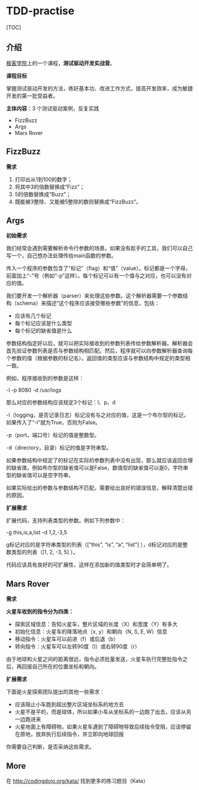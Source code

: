 # TDD-practise

[TOC]

## 介绍

[极客学院](www.jiker.com)上的一个课程，**测试驱动开发实战营**。

**课程目标**

掌握测试驱动开发的方法，练好基本功、改进工作方式，提高开发效率，成为敏捷开发的第一批受益者。

**主体内容**：3 个测试驱动案例，反复实践

- FizzBuzz
- Args
- Mars Rover

## FizzBuzz

**需求**

1. 打印出从1到100的数字；
2. 将其中3的倍数替换成“Fizz”；
3. 5的倍数替换成“Buzz”；
4. 既能被3整除、又能被5整除的数则替换成“FizzBuzz”。

## Args

**初始需求**

我们经常会遇到需要解析命令行参数的场景。如果没有趁手的工具，我们可以自己写一个，自己想办法处理传给main函数的参数。

传入一个程序的参数包含了“标记”（flag）和“值”（value）。标记都是一个字母，前面加上“-”号（例如“-p”这样）。每个标记可以有一个值与之对应，也可以没有对应的值。

我们要开发一个解析器（parser）来处理这些参数。这个解析器需要一个参数结构（schema）来描述“这个程序应该接受哪些参数”的信息，包括：

- 应该有几个标记
- 每个标记应该是什么类型
- 每个标记的缺省值是什么

参数结构指定好以后，就可以把实际接收到的参数列表传给参数解析器。解析器会首先验证参数列表是否与参数结构相匹配。然后，程序就可以向参数解析器查询每个参数的值（根据参数的标记名）。返回值的类型应该与参数结构中规定的类型相一致。

例如，程序接收到的参数是这样：

-l -p 8080 -d /usr/logs

那么对应的参数结构应该规定3个标记：l、p、d

-l（logging，是否记录日志）标记没有与之对应的值，这是一个布尔型的标记，如果传入了“-l”就为True，否则为False。

-p（port，端口号）标记的值是整数型。

-d（directory，目录）标记的值是字符串型。

如果参数结构中规定了的标记在实际的参数列表中没有出现，那么就应该返回合理的缺省值，例如布尔型的缺省值可以是False，数值型的缺省值可以是0，字符串型的缺省值可以是空字符串。

如果实际给出的参数与参数结构不匹配，需要给出良好的错误信息，解释清楚出错的原因。

**扩展需求**

扩展代码，支持列表类型的参数。例如下列参数中：

-g this,is,a,list -d 1,2,-3,5

g标记对应的是字符串类型的列表（[“this”, “is”, “a”, “list”] ），d标记对应的是整数类型的列表（[1, 2, -3, 5] ）。

代码应该具有良好的可扩展性，这样在添加新的值类型时才会简单明了。

## Mars Rover

**需求**

**火星车收到的指令分为四类：**

- 探索区域信息：告知火星车，整片区域的长度（X）和宽度（Y）有多大
- 初始化信息：火星车的降落地点（x, y）和朝向（N, S, E, W）信息
- 移动指令：火星车可以前进（f）或后退（b）
- 转向指令：火星车可以左转90度（l）或右转90度（r）

由于地球和火星之间的距离很远，指令必须批量发送，火星车执行完整批指令之后，再回报自己所在的位置坐标和朝向。

**扩展需求**

下面是火星探索团队提出的其他一些需求：

- 应该阻止小车跑到超出整片区域坐标系的地方去
- 火星不是平的，而是球体，所以如果小车从坐标系的一边跑了出去，应该从另一边跑进来
- 火星地面上有障碍物，如果火星车遇到了障碍物导致后续指令受阻，应该停留在原地，放弃执行后续指令，并立即向地球回报

你需要自己判断，是否采纳这些需求。

## More

在 http://codingdojo.org/kata/ 找到更多的练习题目（Kata）

